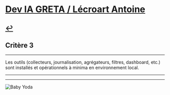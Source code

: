 
# [Dev IA GRETA / Lécroart Antoine](https://github.com/Dev-IA-2024/antoine.lecroart)

[↩️](..)
---

## Critère 3

---

Les outils (collecteurs, journalisation, agrégateurs, filtres, dashboard, etc.) sont installés et opérationnels à minima en environnement local.

---
---
![Baby Yoda](https://images3.alphacoders.com/110/1108129.jpg)
